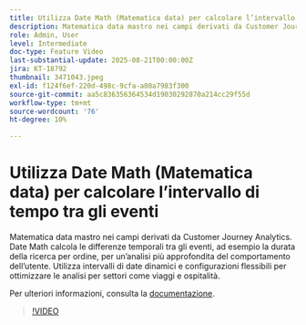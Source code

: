 ```yaml
---
title: Utilizza Date Math (Matematica data) per calcolare l’intervallo di tempo tra gli eventi
description: Matematica data mastro nei campi derivati da Customer Journey Analytics.
role: Admin, User
level: Intermediate
doc-type: Feature Video
last-substantial-update: 2025-08-21T00:00:00Z
jira: KT-18792
thumbnail: 3471043.jpeg
exl-id: f124f6ef-220d-498c-9cfa-a08a7983f300
source-git-commit: aa5c836356364534d19030292870a214cc29f55d
workflow-type: tm+mt
source-wordcount: '76'
ht-degree: 10%

---
```


# Utilizza Date Math (Matematica data) per calcolare l’intervallo di tempo tra gli eventi

Matematica data mastro nei campi derivati da Customer Journey Analytics. Date Math calcola le differenze temporali tra gli eventi, ad esempio la durata della ricerca per ordine, per un’analisi più approfondita del comportamento dell’utente. Utilizza intervalli di date dinamici e configurazioni flessibili per ottimizzare le analisi per settori come viaggi e ospitalità.

Per ulteriori informazioni, consulta la [documentazione](https://experienceleague.adobe.com/it/docs/analytics-platform/using/cja-dataviews/derived-fields).

>[!VIDEO](https://video.tv.adobe.com/v/3471073/?learn=on&captions=ita)
